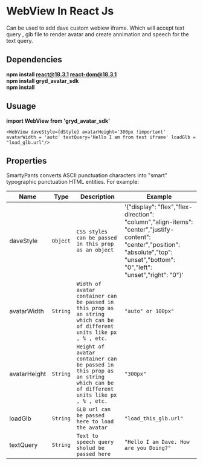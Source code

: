 # WebView In React Js
Can be used to add dave custom webiew iframe. Which will accept text query , glb file to render avatar and create annimation and speech for the text query.


## Dependencies
**npm install react@18.3.1 react-dom@18.3.1**<br>
**npm install gryd_avatar_sdk**<br>
**npm install**<br>

## Usuage
**import WebView from 'gryd_avatar_sdk'**


```<WebView daveStyle={dStyle} avatarHeight='300px !important' avatarWidth = 'auto' textQuery='Hello I am from test iframe' loadGlb = "load_glb.url"/>```


## Properties

SmartyPants converts ASCII punctuation characters into "smart" typographic punctuation HTML entities. For example:

|  Name              |Type                          |  Description              |Example                         |
|----------------|----------------|-------------------------------|-----------------------------|
|daveStyle|`Object`            |`CSS styles can be passed in this prop as an object`            |'{"display":  "flex","flex-direction":  "column","align-items":  "center","justify-content":  "center","position":  "absolute","top":  "unset","bottom":  "0","left":  "unset","right":  "0"}'            |
|avatarWidth|`String`            | `Width of avatar container can be passed in this prop as an string which can be of different units like px , % , etc.`         |`"auto" or 100px"`
|avatarHeight|`String`            | `Height of avatar container can be passed in this prop as an string which can be of different units like px , % , etc.`         |`"300px"`       
|loadGlb|`String`            | `GLB url can be passed here to load the avatar`         |`"load_this_glb.url"` 
|textQuery|`String`            | `Text to speech query sholud be passed here`         |`"Hello I am Dave. How are you Doing?"` |




